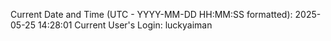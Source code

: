 Current Date and Time (UTC - YYYY-MM-DD HH:MM:SS formatted): 2025-05-25 14:28:01
Current User's Login: luckyaiman
